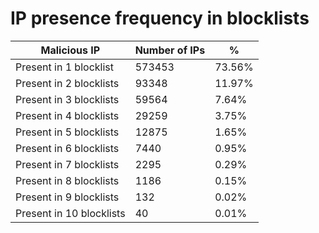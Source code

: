 # IP presence frequency in blocklists
| Malicious IP | Number of IPs | % |
|----|----|----|
| Present in 1 blocklist | 573453 | 73.56% |
| Present in 2 blocklists | 93348 | 11.97% |
| Present in 3 blocklists | 59564 | 7.64% |
| Present in 4 blocklists | 29259 | 3.75% |
| Present in 5 blocklists | 12875 | 1.65% |
| Present in 6 blocklists | 7440 | 0.95% |
| Present in 7 blocklists | 2295 | 0.29% |
| Present in 8 blocklists | 1186 | 0.15% |
| Present in 9 blocklists | 132 | 0.02% |
| Present in 10 blocklists | 40 | 0.01% |
